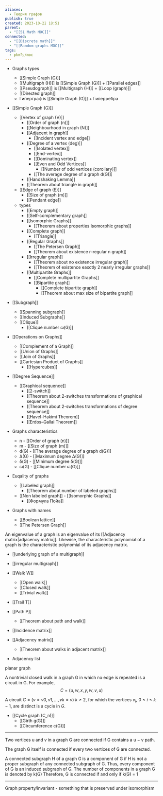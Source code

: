 ```yaml
---
aliases:
  - Теория графов
publish: true
created: 2023-10-22 18:51
parent:
  - "[[51 Math MOC]]"
connected:
  - "[[Discrete math]]"
  - "[[Random graphs MOC]]"
tags:
  - pkm🏷/moc
---
```

- Graphs types
	- [[Simple Graph (G)]]
	- [[Multigraph (H)]] is [[Simple Graph (G)]] + [[Parallel edges]]
	- [[Pseudograph]] is [[Multigraph (H)]] + [[Loop (graph)]]
	- [[Directed graph]]
	- Гиперграф is [[Simple Graph (G)]] + Гиперребра


- [[Simple Graph (G)]]
	-  [[Vertex of graph (V)]] 
		- [[Order of graph (n)]]
		- [[Neighbourhood in graph (N)]]
		- [[Adjacent in graph]]
			- [[Incident vertex and edge]]
		- [[Degree of a vertex (deg)]]
			- [[Isolated vertex]]
			- [[End-vertex]]
			- [[Dominating vertex]]
			- [[Even and Odd Vertices]]
				- [[Number of odd vertices (corollary)]]
			- [[The average degree of a graph d(G)]]
		- [[Handshaking Lemma]]
		- [[Theorem about triangle in graph]]
	- [[Edge of graph (E)]]
		- [[Size of graph (m)]]
		- [[Pendant edge]]
	- types
		- [[Empty graph]]
		- [[Self-complementary graph]]
		- [[Isomorphic Graphs]]
			- [[Theorem about properties Isomorphic graphs]]
		- [[Complete graph]]
			- [[Triangle]]
		- [[Regular Graphs]]
			- [[The Petersen Graph]]
			- [[Theorem about existence r-regular n graph]]
		- [[Irregular graph]]
			- [[Theorem about no existence irregular graph]]
			- [[Theorem of existence eaxctly 2 nearly irregular graphs]]
		- [[Multipartite Graphs]]
			- [[Complete multipartite Graphs]]
			- [[Bipartite graph]]
				- [[Complete bipartite graph]]
				- [[Theorem about max size of bipartite graph]]
- [[Subgraph]]
	- [[Spanning subgraph]]
	- [[Induced Subgraphs]]
	- [[Clique]]
		- [[Clique number ω(G)]]

- [[Operations on Graphs]]
	- [[Complement of a Graph]]
	- [[Union of Graphs]]
	- [[Join of Graphs]]
	- [[Cartesian Product of Graphs]]
		- [[Hypercubes]]

- [[Degree Sequence]]
	- [[Graphical sequence]]
		- [[2-switch]]
		- [[Theorem about 2-switches transformations of graphical sequence]]
		- [[Theorem about 2-switches transformations of degree sequence]]
		- [[Havel–Hakimi Theorem]]
		- [[Erdos–Gallai Theorem]]

- Graphs characteristics
	- n - [[Order of graph (n)]]
	- m - [[Size of graph (m)]]
	- d(G) - [[The average degree of a graph d(G)]]
	- ∆(G) - [[Maximum degree ∆(G)]]
	- δ(G) - [[Minimum degree δ(G)]]
	- ω(G) - [[Clique number ω(G)]]


- Euqality of graphs
	- [[Labeled graph]]
		- [[Theorem about number of labeled graphs]]
	- [[Non labeled graph]] - [[Isomorphic Graphs]]
		- [[Формула Пойа]]


- Graphs with names
	- [[Boolean lattice]]
	- [[The Petersen Graph]]


An eigenvalue of a graph is an eigenvalue of its [[Adjacency matrix|adjacency matrix]]. 
Likewise, the characteristic polynomial of a graph is the characteristic polynomial of its adjacency matrix.


- [[underlying graph of a multigraph]]
- [[irregular multigraph]]



- [[Walk W]]
	- [[Open walk]]
	- [[Closed walk]]
	- [[Trivial walk]] 
- [[Trail T]]
- [[Path P]]
	- [[Theorem about path and walk]]

- [[Incidence matrix]]
- [[Adjacency matrix]]
	- [[Theorem about walks in adjacent matrix]]
- Adjacency list


planar graph

A nontrivial closed walk in a graph G in which no edge is repeated is a circuit in G. 
For example,
$$C = (u,w,x,y,w,v,u)$$

A circuit $C = (v = v0,v1,...,vk = v)$ $k ≥ 2$, for which the vertices $v_i$, $0 ≤ i ≤ k − 1$, are distinct is a cycle in $G$.

- [[Cycle graph (C_n)]]
	- [[Girth g(G)]]
	- [[Circumference c(G)]]




---
Two vertices u and v in a graph G are connected if G contains a u − v path.

The graph G itself is connected if every two vertices of G are connected.

A connected subgraph H of a graph G is a component of G if H is not a proper subgraph of any connected subgraph of G. 
Thus, every component of G is an induced subgraph of G.
The number of components in a graph G is denoted by k(G)
Therefore, G is connected if and only if k(G) = 1

---

Graph property/invariant - something that is preserved under isomorphism


